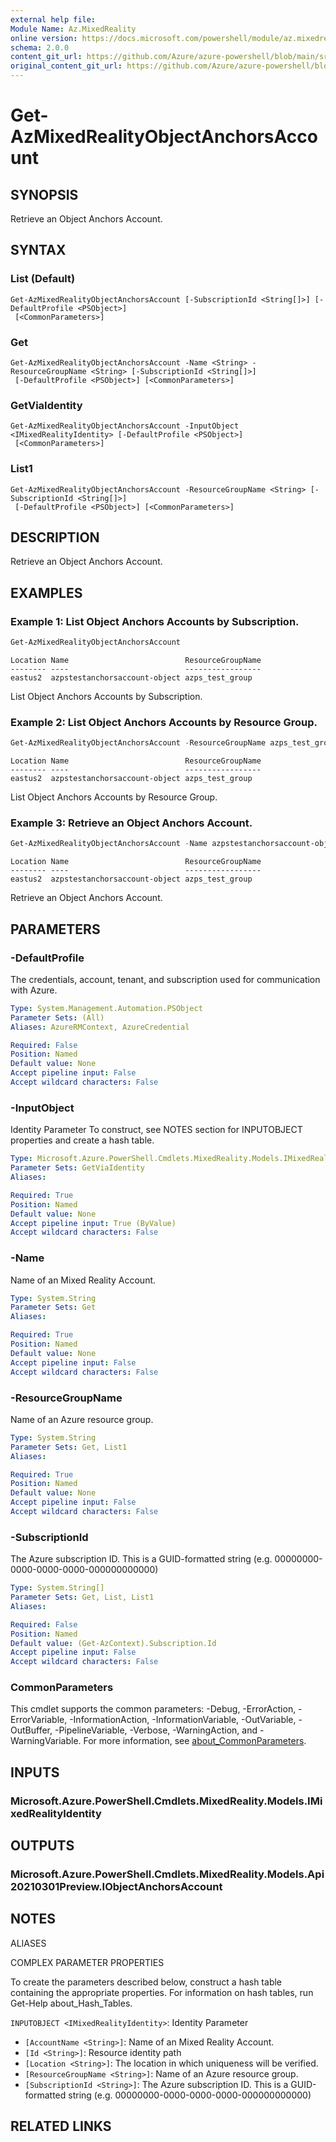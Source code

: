 ```yaml
---
external help file: 
Module Name: Az.MixedReality
online version: https://docs.microsoft.com/powershell/module/az.mixedreality/get-azmixedrealityobjectanchorsaccount
schema: 2.0.0
content_git_url: https://github.com/Azure/azure-powershell/blob/main/src/MixedReality/help/Get-AzMixedRealityObjectAnchorsAccount.md
original_content_git_url: https://github.com/Azure/azure-powershell/blob/main/src/MixedReality/help/Get-AzMixedRealityObjectAnchorsAccount.md
---
```


# Get-AzMixedRealityObjectAnchorsAccount

## SYNOPSIS
Retrieve an Object Anchors Account.

## SYNTAX

### List (Default)
```
Get-AzMixedRealityObjectAnchorsAccount [-SubscriptionId <String[]>] [-DefaultProfile <PSObject>]
 [<CommonParameters>]
```

### Get
```
Get-AzMixedRealityObjectAnchorsAccount -Name <String> -ResourceGroupName <String> [-SubscriptionId <String[]>]
 [-DefaultProfile <PSObject>] [<CommonParameters>]
```

### GetViaIdentity
```
Get-AzMixedRealityObjectAnchorsAccount -InputObject <IMixedRealityIdentity> [-DefaultProfile <PSObject>]
 [<CommonParameters>]
```

### List1
```
Get-AzMixedRealityObjectAnchorsAccount -ResourceGroupName <String> [-SubscriptionId <String[]>]
 [-DefaultProfile <PSObject>] [<CommonParameters>]
```

## DESCRIPTION
Retrieve an Object Anchors Account.

## EXAMPLES

### Example 1: List Object Anchors Accounts by Subscription.
```powershell
Get-AzMixedRealityObjectAnchorsAccount
```

```output
Location Name                          ResourceGroupName
-------- ----                          -----------------
eastus2  azpstestanchorsaccount-object azps_test_group
```

List Object Anchors Accounts by Subscription.

### Example 2: List Object Anchors Accounts by Resource Group.
```powershell
Get-AzMixedRealityObjectAnchorsAccount -ResourceGroupName azps_test_group
```

```output
Location Name                          ResourceGroupName
-------- ----                          -----------------
eastus2  azpstestanchorsaccount-object azps_test_group
```

List Object Anchors Accounts by Resource Group.

### Example 3: Retrieve an Object Anchors Account.
```powershell
Get-AzMixedRealityObjectAnchorsAccount -Name azpstestanchorsaccount-object -ResourceGroupName azps_test_group
```

```output
Location Name                          ResourceGroupName
-------- ----                          -----------------
eastus2  azpstestanchorsaccount-object azps_test_group
```

Retrieve an Object Anchors Account.

## PARAMETERS

### -DefaultProfile
The credentials, account, tenant, and subscription used for communication with Azure.

```yaml
Type: System.Management.Automation.PSObject
Parameter Sets: (All)
Aliases: AzureRMContext, AzureCredential

Required: False
Position: Named
Default value: None
Accept pipeline input: False
Accept wildcard characters: False
```

### -InputObject
Identity Parameter
To construct, see NOTES section for INPUTOBJECT properties and create a hash table.

```yaml
Type: Microsoft.Azure.PowerShell.Cmdlets.MixedReality.Models.IMixedRealityIdentity
Parameter Sets: GetViaIdentity
Aliases:

Required: True
Position: Named
Default value: None
Accept pipeline input: True (ByValue)
Accept wildcard characters: False
```

### -Name
Name of an Mixed Reality Account.

```yaml
Type: System.String
Parameter Sets: Get
Aliases:

Required: True
Position: Named
Default value: None
Accept pipeline input: False
Accept wildcard characters: False
```

### -ResourceGroupName
Name of an Azure resource group.

```yaml
Type: System.String
Parameter Sets: Get, List1
Aliases:

Required: True
Position: Named
Default value: None
Accept pipeline input: False
Accept wildcard characters: False
```

### -SubscriptionId
The Azure subscription ID.
This is a GUID-formatted string (e.g.
00000000-0000-0000-0000-000000000000)

```yaml
Type: System.String[]
Parameter Sets: Get, List, List1
Aliases:

Required: False
Position: Named
Default value: (Get-AzContext).Subscription.Id
Accept pipeline input: False
Accept wildcard characters: False
```

### CommonParameters
This cmdlet supports the common parameters: -Debug, -ErrorAction, -ErrorVariable, -InformationAction, -InformationVariable, -OutVariable, -OutBuffer, -PipelineVariable, -Verbose, -WarningAction, and -WarningVariable. For more information, see [about_CommonParameters](http://go.microsoft.com/fwlink/?LinkID=113216).

## INPUTS

### Microsoft.Azure.PowerShell.Cmdlets.MixedReality.Models.IMixedRealityIdentity

## OUTPUTS

### Microsoft.Azure.PowerShell.Cmdlets.MixedReality.Models.Api20210301Preview.IObjectAnchorsAccount

## NOTES

ALIASES

COMPLEX PARAMETER PROPERTIES

To create the parameters described below, construct a hash table containing the appropriate properties. For information on hash tables, run Get-Help about_Hash_Tables.


`INPUTOBJECT <IMixedRealityIdentity>`: Identity Parameter
  - `[AccountName <String>]`: Name of an Mixed Reality Account.
  - `[Id <String>]`: Resource identity path
  - `[Location <String>]`: The location in which uniqueness will be verified.
  - `[ResourceGroupName <String>]`: Name of an Azure resource group.
  - `[SubscriptionId <String>]`: The Azure subscription ID. This is a GUID-formatted string (e.g. 00000000-0000-0000-0000-000000000000)

## RELATED LINKS

